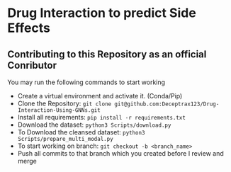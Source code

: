 # Drug Interaction to predict Side Effects

## Contributing to this Repository as an official Conributor

You may run the following commands to start working

  
- Create a virtual environment and activate it. (Conda/Pip)
- Clone the Repository: ```git clone git@github.com:Deceptrax123/Drug-Interaction-Using-GNNs.git ```
- Install all requirements: ```pip install -r requirements.txt```
- Download the dataset: ```python3 Scripts/download.py```
- To Download the cleansed dataset: ```python3 Scripts/prepare_multi_modal.py``` 
- To start working on branch: ```git checkout -b <branch_name>```
- Push all commits to that branch which you created before I review and merge
